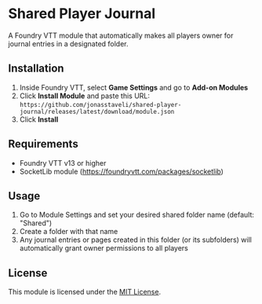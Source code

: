 # Shared Player Journal

A Foundry VTT module that automatically makes all players owner for journal entries in a designated folder.

## Installation
1. Inside Foundry VTT, select **Game Settings** and go to **Add-on Modules**
2. Click **Install Module** and paste this URL: `https://github.com/jonasstaveli/shared-player-journal/releases/latest/download/module.json`
3. Click **Install**

## Requirements
- Foundry VTT v13 or higher
- SocketLib module (https://foundryvtt.com/packages/socketlib)

## Usage
1. Go to Module Settings and set your desired shared folder name (default: "Shared")
2. Create a folder with that name
3. Any journal entries or pages created in this folder (or its subfolders) will automatically grant owner permissions to all players

## License
This module is licensed under the [MIT License](LICENSE).